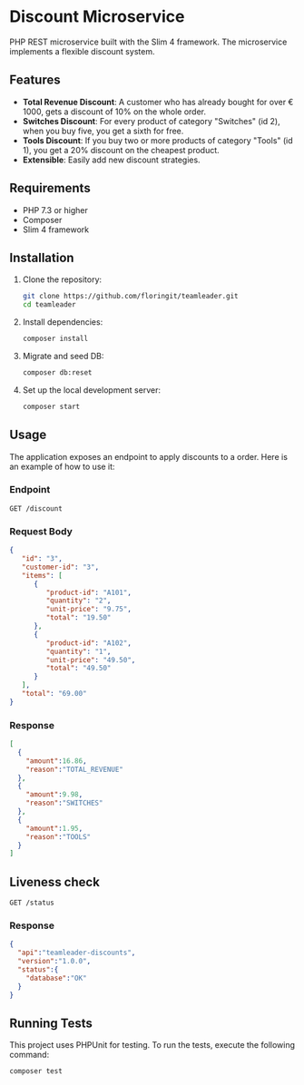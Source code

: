 # Discount Microservice

PHP REST microservice built with the Slim 4 framework. The microservice implements a flexible discount system.

## Features

- **Total Revenue Discount**: A customer who has already bought for over € 1000, gets a discount of 10% on the whole order.
- **Switches Discount**: For every product of category "Switches" (id 2), when you buy five, you get a sixth for free.
- **Tools Discount**: If you buy two or more products of category "Tools" (id 1), you get a 20% discount on the cheapest product.
- **Extensible**: Easily add new discount strategies.

## Requirements

- PHP 7.3 or higher
- Composer
- Slim 4 framework

## Installation

1. Clone the repository:

   ```bash
   git clone https://github.com/floringit/teamleader.git
   cd teamleader
   ```

2. Install dependencies:

   ```bash
   composer install
   ```

3. Migrate and seed DB:

   ```bash
   composer db:reset
   ```

4. Set up the local development server:

   ```bash
   composer start
   ```

## Usage

The application exposes an endpoint to apply discounts to a order. Here is an example of how to use it:

### Endpoint

`GET /discount`

### Request Body

```json
{
   "id": "3",
   "customer-id": "3",
   "items": [
      {
         "product-id": "A101",
         "quantity": "2",
         "unit-price": "9.75",
         "total": "19.50"
      },
      {
         "product-id": "A102",
         "quantity": "1",
         "unit-price": "49.50",
         "total": "49.50"
      }
   ],
   "total": "69.00"
}
```

### Response

```json
[
  {
    "amount":16.86,
    "reason":"TOTAL_REVENUE"
  },
  {
    "amount":9.98,
    "reason":"SWITCHES"
  },
  {
    "amount":1.95,
    "reason":"TOOLS"
  }
]
```

## Liveness check

`GET /status`

### Response

```json
{
  "api":"teamleader-discounts",
  "version":"1.0.0",
  "status":{
    "database":"OK"
  }
}
```

## Running Tests

This project uses PHPUnit for testing. To run the tests, execute the following command:

```bash
composer test
```